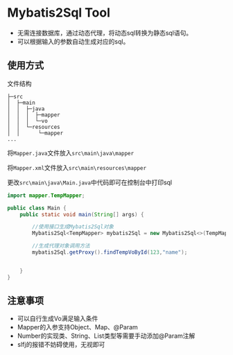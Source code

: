 # Mybatis2Sql Tool
- 无需连接数据库，通过动态代理，将动态sql转换为静态sql语句。
- 可以根据输入的参数自动生成对应的sql。
## 使用方式
文件结构
```
├─src
│  ├─main
│  │  ├─java
│  │  │  ├─mapper
│  │  │  └─vo
│  │  └─resources
│  │      └─mapper
...
```
将`Mapper.java`文件放入`src\main\java\mapper`

将`Mapper.xml`文件放入`src\main\resources\mapper`

更改`src\main\java\Main.java`中代码即可在控制台中打印sql
```java
import mapper.TempMapper;

public class Main {
    public static void main(String[] args) {

        //使用接口生成Mybatis2Sql对象
        Mybatis2Sql<TempMapper> mybatis2Sql = new Mybatis2Sql<>(TempMapper.class);

        //生成代理对象调用方法
        mybatis2Sql.getProxy().findTempVoById(123,"name");


    }
}
```

## 注意事项
- 可以自行生成Vo满足输入条件
- Mapper的入参支持Object、Map、@Param
- Number的实现类、String、List类型等需要手动添加@Param注解
- slfj的报错不妨碍使用，无视即可
